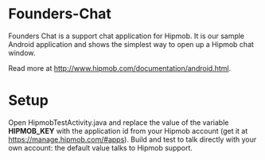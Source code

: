 Founders-Chat
=============

Founders Chat is a support chat application for Hipmob. It is our sample Android application and shows the simplest way to open up a Hipmob chat window.

Read more at http://www.hipmob.com/documentation/android.html.

Setup
=============
Open HipmobTestActivity.java and replace the value of the variable **HIPMOB_KEY** with the application id from your Hipmob account (get it at https://manage.hipmob.com/#apps). Build and test to talk directly with your own account: the default value talks to Hipmob support.
